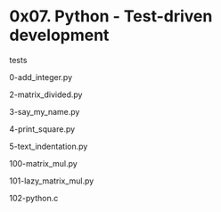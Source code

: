 # 0x07. Python - Test-driven development

tests

0-add_integer.py

2-matrix_divided.py

3-say_my_name.py

4-print_square.py

5-text_indentation.py

100-matrix_mul.py

101-lazy_matrix_mul.py

102-python.c
